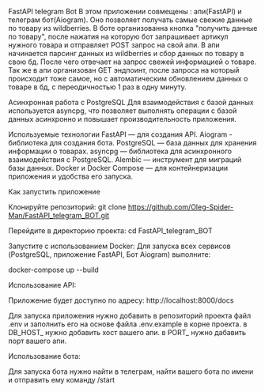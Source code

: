 FastAPI telegram Bot
В этом приложении совмещены : апи(FastAPI) и телеграм бот(Aiogram). Оно позволяет получать самые свежие данные по товару из wildberries.
В боте организованна кнопка "получить данные по товару", после нажатия на которую бот запрашивает артикул нужного товара и отправляет POST запрос на свой апи.
В апи начинается парсинг данных из wildberries и сбор данных по товару в свою бд. После чего отвечает на запрос свежей информацией о товаре.
Так же в апи организован GET эндпоинт, после запроса на который происходит тоже самое, но с автоматическим обновлением данных о товаре в бд, с переодичностью 1 раз в одну минуту.

Асинхронная работа с PostgreSQL
Для взаимодействия с базой данных используется asyncpg, что позволяет выполнять операции с базой данных асинхронно и повышает производительность приложения.

Используемые технологии
FastAPI — для создания API.
Aiogram - библиотека для создания бота.
PostgreSQL — база данных для хранения информации о товарах.
asyncpg — библиотека для асинхронного взаимодействия с PostgreSQL.
Alembic — инструмент для миграций базы данных.
Docker и Docker Compose — для контейнеризации приложения и удобства его запуска.

Как запустить приложение

Клонируйте репозиторий:
git clone https://github.com/Oleg-Spider-Man/FastAPI_telegram_BOT.git

Перейдите в директорию проекта:
cd FastAPI_telegram_BOT

Запустите с использованием Docker:
Для запуска всех сервисов (PostgreSQL, приложение FastAPI, Бот Aiogram) выполните:

docker-compose up --build

Использование API:

Приложение будет доступно по адресу:
http://localhost:8000/docs


Для запуска приложения нужно добавить в репозиторий проекта файл .env и заполнить его на основе файла .env.example в корне проекта.
в DB_HOST_ нужно добавить хост вашего апи.
в PORT_ нужно дабавить порт вашего апи.

Использование бота:

Для запуска бота нужно найти в телеграм, найти вашего бота по имени и отправить ему команду /start
